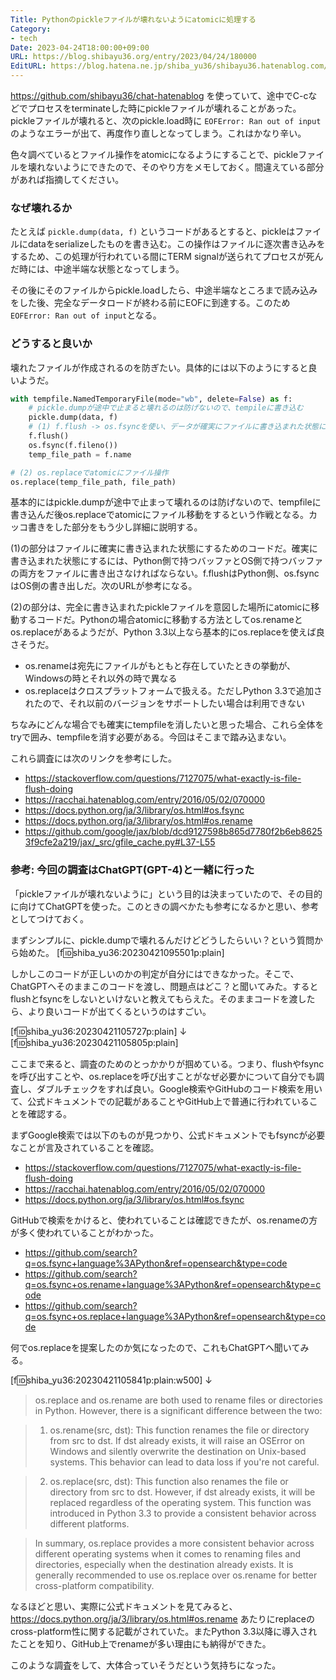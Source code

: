 ```yaml
---
Title: Pythonのpickleファイルが壊れないようにatomicに処理する
Category:
- tech
Date: 2023-04-24T18:00:00+09:00
URL: https://blog.shibayu36.org/entry/2023/04/24/180000
EditURL: https://blog.hatena.ne.jp/shiba_yu36/shibayu36.hatenablog.com/atom/entry/4207112889983158682
---
```


https://github.com/shibayu36/chat-hatenablog を使っていて、途中でC-cなどでプロセスをterminateした時にpickleファイルが壊れることがあった。pickleファイルが壊れると、次のpickle.load時に `EOFError: Ran out of input` のようなエラーが出て、再度作り直しとなってしまう。これはかなり辛い。

色々調べているとファイル操作をatomicになるようにすることで、pickleファイルを壊れないようにできたので、そのやり方をメモしておく。間違えている部分があれば指摘してください。

### なぜ壊れるか
たとえば `pickle.dump(data, f)` というコードがあるとすると、pickleはファイルにdataをserializeしたものを書き込む。この操作はファイルに逐次書き込みをするため、この処理が行われている間にTERM signalが送られてプロセスが死んだ時には、中途半端な状態となってしまう。

その後にそのファイルからpickle.loadしたら、中途半端なところまで読み込みをした後、完全なデータロードが終わる前にEOFに到達する。このため`EOFError: Ran out of input`となる。

### どうすると良いか
壊れたファイルが作成されるのを防ぎたい。具体的には以下のようにすると良いようだ。

```python
with tempfile.NamedTemporaryFile(mode="wb", delete=False) as f:
    # pickle.dumpが途中で止まると壊れるのは防げないので、tempileに書き込む
    pickle.dump(data, f)
    # (1) f.flush -> os.fsyncを使い、データが確実にファイルに書き込まれた状態にする
    f.flush()
    os.fsync(f.fileno())
    temp_file_path = f.name

# (2) os.replaceでatomicにファイル操作
os.replace(temp_file_path, file_path)
```

基本的にはpickle.dumpが途中で止まって壊れるのは防げないので、tempfileに書き込んだ後os.replaceでatomicにファイル移動をするという作戦となる。カッコ書きをした部分をもう少し詳細に説明する。

(1)の部分はファイルに確実に書き込まれた状態にするためのコードだ。確実に書き込まれた状態にするには、Python側で持つバッファとOS側で持つバッファの両方をファイルに書き出さなければならない。f.flushはPython側、os.fsyncはOS側の書き出しだ。次のURLが参考になる。

(2)の部分は、完全に書き込まれたpickleファイルを意図した場所にatomicに移動するコードだ。Pythonの場合atomicに移動する方法としてos.renameとos.replaceがあるようだが、Python 3.3以上なら基本的にos.replaceを使えば良さそうだ。

- os.renameは宛先にファイルがもともと存在していたときの挙動が、Windowsの時とそれ以外の時で異なる
- os.replaceはクロスプラットフォームで扱える。ただしPython 3.3で追加されたので、それ以前のバージョンをサポートしたい場合は利用できない

ちなみにどんな場合でも確実にtempfileを消したいと思った場合、これら全体をtryで囲み、tempfileを消す必要がある。今回はそこまで踏み込まない。

これら調査には次のリンクを参考にした。

- https://stackoverflow.com/questions/7127075/what-exactly-is-file-flush-doing
- https://racchai.hatenablog.com/entry/2016/05/02/070000
- https://docs.python.org/ja/3/library/os.html#os.fsync
- https://docs.python.org/ja/3/library/os.html#os.rename
- https://github.com/google/jax/blob/dcd9127598b865d7780f2b6eb86253f9cfe2a219/jax/_src/gfile_cache.py#L37-L55


### 参考: 今回の調査はChatGPT(GPT-4)と一緒に行った
「pickleファイルが壊れないように」という目的は決まっていたので、その目的に向けてChatGPTを使った。このときの調べかたも参考になるかと思い、参考としてつけておく。

まずシンプルに、pickle.dumpで壊れるんだけどどうしたらいい？という質問から始めた。
[f:id:shiba_yu36:20230421095501p:plain]

しかしこのコードが正しいのかの判定が自分にはできなかった。そこで、ChatGPTへそのままこのコードを渡し、問題点はどこ？と聞いてみた。するとflushとfsyncをしないといけないと教えてもらえた。そのままコードを渡したら、より良いコードが出てくるというのはすごい。

[f:id:shiba_yu36:20230421105727p:plain]
↓
[f:id:shiba_yu36:20230421105805p:plain]

ここまで来ると、調査のためのとっかかりが掴めている。つまり、flushやfsyncを呼び出すことや、os.replaceを呼び出すことがなぜ必要かについて自分でも調査し、ダブルチェックをすれば良い。Google検索やGitHubのコード検索を用いて、公式ドキュメントでの記載があることやGitHub上で普通に行われていることを確認する。

まずGoogle検索では以下のものが見つかり、公式ドキュメントでもfsyncが必要なことが言及されていることを確認。

- https://stackoverflow.com/questions/7127075/what-exactly-is-file-flush-doing
- https://racchai.hatenablog.com/entry/2016/05/02/070000
- https://docs.python.org/ja/3/library/os.html#os.fsync

GitHubで検索をかけると、使われていることは確認できたが、os.renameの方が多く使われていることがわかった。

- https://github.com/search?q=os.fsync+language%3APython&ref=opensearch&type=code
- https://github.com/search?q=os.fsync+os.rename+language%3APython&ref=opensearch&type=code
- https://github.com/search?q=os.fsync+os.replace+language%3APython&ref=opensearch&type=code

何でos.replaceを提案したのか気になったので、これもChatGPTへ聞いてみる。

[f:id:shiba_yu36:20230421105841p:plain:w500]
↓

> os.replace and os.rename are both used to rename files or directories in Python. However, there is a significant difference between the two:

> 1. os.rename(src, dst): This function renames the file or directory from src to dst. If dst already exists, it will raise an OSError on Windows and silently overwrite the destination on Unix-based systems. This behavior can lead to data loss if you're not careful.

> 2. os.replace(src, dst): This function also renames the file or directory from src to dst. However, if dst already exists, it will be replaced regardless of the operating system. This function was introduced in Python 3.3 to provide a consistent behavior across different platforms.

> In summary, os.replace provides a more consistent behavior across different operating systems when it comes to renaming files and directories, especially when the destination already exists. It is generally recommended to use os.replace over os.rename for better cross-platform compatibility.

なるほどと思い、実際に公式ドキュメントを見てみると、https://docs.python.org/ja/3/library/os.html#os.rename あたりにreplaceのcross-platform性に関する記載がされていた。またPython 3.3以降に導入されたことを知り、GitHub上でrenameが多い理由にも納得ができた。

このような調査をして、大体合っていそうだという気持ちになった。
